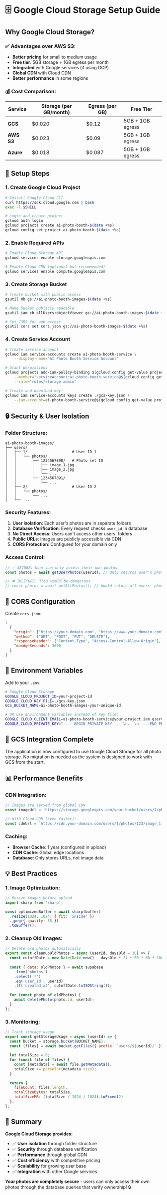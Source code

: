 # 🗄️ Google Cloud Storage Setup Guide

## Why Google Cloud Storage?

### ✅ **Advantages over AWS S3:**
- **Better pricing** for small to medium usage
- **Free tier**: 5GB storage + 1GB egress per month
- **Integrated** with Google services (if using GCP)
- **Global CDN** with Cloud CDN
- **Better performance** in some regions

### 💰 **Cost Comparison:**
| Service | Storage (per GB/month) | Egress (per GB) | Free Tier |
|---------|----------------------|-----------------|-----------|
| **GCS** | $0.020 | $0.12 | 5GB + 1GB egress |
| **AWS S3** | $0.023 | $0.09 | 5GB + 1GB egress |
| **Azure** | $0.018 | $0.087 | 5GB + 1GB egress |

## 🔧 Setup Steps

### 1. Create Google Cloud Project
```bash
# Install Google Cloud CLI
curl https://sdk.cloud.google.com | bash
exec -l $SHELL

# Login and create project
gcloud auth login
gcloud projects create ai-photo-booth-$(date +%s)
gcloud config set project ai-photo-booth-$(date +%s)
```

### 2. Enable Required APIs
```bash
# Enable Cloud Storage API
gcloud services enable storage.googleapis.com

# Enable Cloud CDN (optional but recommended)
gcloud services enable compute.googleapis.com
```

### 3. Create Storage Bucket
```bash
# Create bucket with public access
gsutil mb gs://ai-photo-booth-images-$(date +%s)

# Make bucket publicly readable
gsutil iam ch allUsers:objectViewer gs://ai-photo-booth-images-$(date +%s)

# Set CORS for web access
gsutil cors set cors.json gs://ai-photo-booth-images-$(date +%s)
```

### 4. Create Service Account
```bash
# Create service account
gcloud iam service-accounts create ai-photo-booth-service \
    --display-name="AI Photo Booth Service Account"

# Grant permissions
gcloud projects add-iam-policy-binding $(gcloud config get-value project) \
    --member="serviceAccount:ai-photo-booth-service@$(gcloud config get-value project).iam.gserviceaccount.com" \
    --role="roles/storage.admin"

# Create and download key
gcloud iam service-accounts keys create ./gcs-key.json \
    --iam-account=ai-photo-booth-service@$(gcloud config get-value project).iam.gserviceaccount.com
```

## 🔒 Security & User Isolation

### **Folder Structure:**
```
ai-photo-booth-images/
├── users/
│   ├── 1/                    # User ID 1
│   │   └── photos/
│   │       ├── 1234567890/   # Photo set ID
│   │       │   ├── image_1.jpg
│   │       │   ├── image_2.jpg
│   │       │   └── ...
│   │       └── 1234567891/
│   │           └── ...
│   ├── 2/                    # User ID 2
│   │   └── photos/
│   │       └── ...
│   └── ...
```

### **Security Features:**

1. **User Isolation**: Each user's photos are in separate folders
2. **Database Verification**: Every request checks `user_id` in database
3. **No Direct Access**: Users can't access other users' folders
4. **Public URLs**: Images are publicly accessible via CDN
5. **CORS Protection**: Configured for your domain only

### **Access Control:**
```javascript
// ✅ SECURE: User can only access their own photos
const photos = await getUserPhotos(userId); // Only returns user's photos

// ❌ INSECURE: This would be dangerous
// const photos = await getAllPhotos(); // Would return all users' photos
```

## 📁 CORS Configuration

Create `cors.json`:
```json
[
  {
    "origin": ["https://your-domain.com", "https://www.your-domain.com"],
    "method": ["GET", "POST", "PUT", "DELETE"],
    "responseHeader": ["Content-Type", "Access-Control-Allow-Origin"],
    "maxAgeSeconds": 3600
  }
]
```

## 🔧 Environment Variables

Add to your `.env`:
```bash
# Google Cloud Storage
GOOGLE_CLOUD_PROJECT_ID=your-project-id
GOOGLE_CLOUD_KEY_FILE=./gcs-key.json
GCS_BUCKET_NAME=ai-photo-booth-images-your-unique-id

# OR use environment variables instead of key file:
GOOGLE_CLOUD_CLIENT_EMAIL=ai-photo-booth-service@your-project.iam.gserviceaccount.com
GOOGLE_CLOUD_PRIVATE_KEY="-----BEGIN PRIVATE KEY-----\n...\n-----END PRIVATE KEY-----\n"
```

## 🚀 GCS Integration Complete

The application is now configured to use Google Cloud Storage for all photo storage. No migration is needed as the system is designed to work with GCS from the start.

## 📊 Performance Benefits

### **CDN Integration:**
```javascript
// Images are served from global CDN
const imageUrl = `https://storage.googleapis.com/your-bucket/users/1/photos/123/image_1.jpg`;

// With Cloud CDN (even faster):
const cdnUrl = `https://cdn.your-domain.com/users/1/photos/123/image_1.jpg`;
```

### **Caching:**
- **Browser Cache**: 1 year (configured in upload)
- **CDN Cache**: Global edge locations
- **Database**: Only stores URLs, not image data

## 💡 Best Practices

### 1. **Image Optimization:**
```javascript
// Resize images before upload
import sharp from 'sharp';

const optimizedBuffer = await sharp(buffer)
  .resize(1024, 1024, { fit: 'inside' })
  .jpeg({ quality: 85 })
  .toBuffer();
```

### 2. **Cleanup Old Images:**
```javascript
// Delete old photos automatically
export const cleanupOldPhotos = async (userId, daysOld = 30) => {
  const cutoffDate = new Date(Date.now() - daysOld * 24 * 60 * 60 * 1000);
  
  const { data: oldPhotos } = await supabase
    .from('photos')
    .select('*')
    .eq('user_id', userId)
    .lt('created_at', cutoffDate.toISOString());
  
  for (const photo of oldPhotos) {
    await deletePhoto(photo.id, userId);
  }
};
```

### 3. **Monitoring:**
```javascript
// Track storage usage
export const getStorageUsage = async (userId) => {
  const bucket = storage.bucket(BUCKET_NAME);
  const [files] = await bucket.getFiles({ prefix: `users/${userId}/` });
  
  let totalSize = 0;
  for (const file of files) {
    const [metadata] = await file.getMetadata();
    totalSize += parseInt(metadata.size);
  }
  
  return {
    fileCount: files.length,
    totalSizeBytes: totalSize,
    totalSizeMB: (totalSize / 1024 / 1024).toFixed(2)
  };
};
```

## 🎯 Summary

**Google Cloud Storage provides:**
- ✅ **User isolation** through folder structure
- ✅ **Security** through database verification
- ✅ **Performance** through global CDN
- ✅ **Cost efficiency** with competitive pricing
- ✅ **Scalability** for growing user base
- ✅ **Integration** with other Google services

**Your photos are completely secure** - users can only access their own photos through the database queries that verify ownership! 🔒
